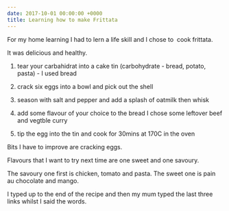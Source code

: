 ```yaml
---
date: 2017-10-01 00:00:00 +0000
title: Learning how to make Frittata
---
```

For my home learning I had to lern a life skill and I chose to  cook frittata.

It was delicious and healthy.

1. tear your carbahidrat into a cake tin (carbohydrate - bread, potato, pasta) - I used bread

2. crack six eggs into a bowl and pick out the shell

3. season with salt and pepper and add a splash of oatmilk then whisk

4. add some flavour of your choice to the bread I chose some leftover beef and vegtble curry

5. tip the egg into the tin and cook for 30mins at 170C in the oven

Bits I have to improve are cracking eggs.

Flavours that I want to try next time are one sweet and one savoury.

The savoury one first is chicken, tomato and pasta. The sweet one is pain au chocolate and mango.

I typed up to the end of the recipe and then my mum typed the last three links whilst I said the words.